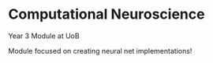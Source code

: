 # Computational Neuroscience

Year 3 Module at UoB

Module focused on creating neural net implementations!


